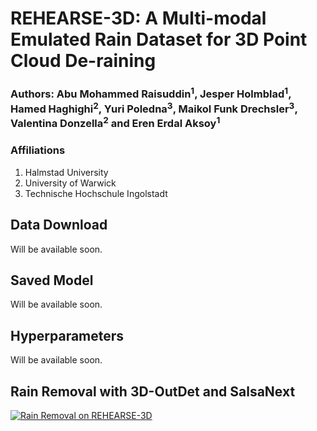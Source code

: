 # REHEARSE-3D: A Multi-modal Emulated Rain Dataset for 3D Point Cloud De-raining

### Authors: Abu Mohammed Raisuddin<sup>1</sup>, Jesper Holmblad<sup>1</sup>,  Hamed Haghighi<sup>2</sup>, Yuri Poledna<sup>3</sup>,  Maikol Funk Drechsler<sup>3</sup>, Valentina Donzella<sup>2</sup> and Eren Erdal Aksoy<sup>1</sup>

### Affiliations
1. Halmstad University 
2. University of Warwick 
3. Technische Hochschule Ingolstadt

## Data Download 
Will be available soon. 

## Saved Model
Will be available soon. 

## Hyperparameters
Will be available soon. 

## Rain Removal with 3D-OutDet and SalsaNext
[![Rain Removal on REHEARSE-3D](https://img.youtube.com/vi/HnQxf5jjvsI/0.jpg)](https://www.youtube.com/watch?v=HnQxf5jjvsI)

